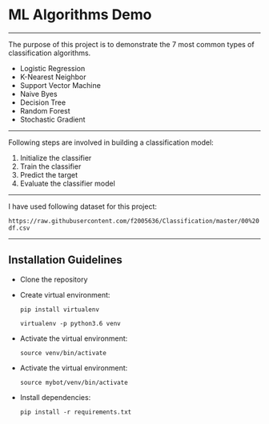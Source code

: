 # ML Algorithms Demo

****

The purpose of this project is to demonstrate the 7 most common types of classification algorithms.

- Logistic Regression
- K-Nearest Neighbor
- Support Vector Machine
- Naive Byes
- Decision Tree
- Random Forest
- Stochastic Gradient

****

Following steps are involved in building a classification model:

1. Initialize the classifier
2. Train the classifier
3. Predict the target
4. Evaluate the classifier model

***

I have used following dataset for this project:

`https://raw.githubusercontent.com/f2005636/Classification/master/00%20df.csv`

***

## Installation Guidelines

- Clone the repository


- Create virtual environment:

    ```
    pip install virtualenv
    ```
    
    ```
    virtualenv -p python3.6 venv
    ```

- Activate the virtual environment:
  
    ```
    source venv/bin/activate
    ```



- Activate the virtual environment:

    ```
    source mybot/venv/bin/activate
    ```
-  Install dependencies:
    
    ```
    pip install -r requirements.txt
    ```